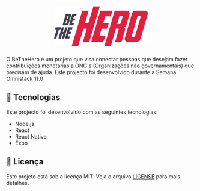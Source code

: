<h1 align="center">
 <img src="./frontend/src/assets/logo.svg" width="250">
</h1>

<p>
  O BeTheHero é um projeto que visa conectar pessoas que desejam fazer contribuições monetárias a ONG's (Organizações não governamentais) que precisam de ajuda.
  Este projecto foi desenvolvido durante a Semana Omnistack 11.0
</p>

## :rocket: Tecnologias
Este projecto foi desenvolvido com as seguintes tecnologias:
* Node.js
* React
* React Native
* Expo

## :memo: Licença
Este projeto está sob a licença MIT. Veja o arquivo [LICENSE](/LICENSE.md) para mais detalhes.
